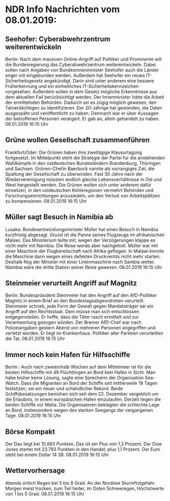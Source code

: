 # NDR Info Nachrichten vom 08.01.2019:


## Seehofer: Cyberabwehrzentrum weiterentwickeln
Berlin: Nach dem massiven Online-Angriff auf Politiker und Prominente will die Bundesregierung das Cyberabwehrzentrum weiterentwickeln. Dabei sollen nach Angaben von Bundesinnenminister Seehofer auch die Länder enger mit eingebunden werden. Außerdem hat Seehofer ein neues IT-Sicherheitsgesetz angekündigt. Darin sind unter anderem eine bessere Früherkennung und ein einheitliches IT-Sicherheitskennzeichen vorgesehen. Außerdem sollen in dem Gesetz mögliche Erkenntnisse aus dem aktuellen Fall berücksichtigt werden. Der Innenminister lobte die Arbeit der ermittelnden Behörden. Dadurch sei es zügig möglich gewesen, den Tatverdächtigen zu identifizieren. Der 20-Jährige hat gestanden, die Daten ausgespäht und veröffentlicht zu haben. Demnach war er über Aussagen der betroffenen Personen verärgert. Er gab an, allein gehandelt zu haben. 08.01.2019 16:15 Uhr 

## Grüne wollen Gesellschaft zusammenführen
Frankfurt/Oder: Die Grünen haben ihre zweitägige Klausurtagung fortgesetzt. Im Mittelpunkt steht die Strategie der Partei für die anstehenden Wahlkämpfe in den ostdeutschen Bundesländern Brandenburg, Thüringen und Sachsen. Grünen-Chefin Baerbock nannte als vorrangiges Ziel, die Spaltung der Gesellschaft zu überwinden. Fast 30 Jahre nach der Wiedervereinigung müssten endlich gleiche Lebensverhältnisse in Ost und West hergestellt werden. Die Grünen wollen sich unter anderem dafür einsetzen, in den ostdeutschen Kohleregionen vermehrt Behörden und Forschungseinrichtungen anzusiedeln, um den Verlust von Arbeitsplätzen zu kompensieren. 08.01.2019 16:15 Uhr 

## Müller sagt Besuch in Namibia ab
Lusaka:    Bundesentwicklungsminister Müller hat einen Besuch in Namibia kurzfristig abgesagt. Grund ist die Panne seines Flugzeugs im afrikanischen Malawi. Das Ministerium teilte mit, wegen der Verzögerungen klappe es nicht mehr mit Namibia. Die Reise werde aber nachgeholt. Müller war mit einer Maschine der Flugbereitschaft nach Afrika geflogen. In Malawi konnte die Maschine dann wegen eines defekten Druckventils nicht mehr starten. Deshalb flog der Minister mit einer Linienmaschine nach Sambia weiter. Namibia wäre die dritte Station seiner Reise gewesen. 08.01.2019 16:15 Uhr 

## Steinmeier verurteilt Angriff auf Magnitz
Berlin: Bundespräsident Steinmeier hat den Angriff auf den AfD-Politiker Magnitz in einem Brief an den Bundestagsabgeordneten verurteilt. Steinmeier schrieb, jede Form der Gewalt gegen Mandatsträger sei ein Angriff auf den Rechtsstaat. Dem müsse man sich entschlossen entgegenstellen. Er hoffe, dass die Täter rasch ermittelt und zur Verantwortung gezogen würden. Der Bremer AfD-Chef war nach Polizeiangaben gestern Abend von mehreren Personen angegriffen und verletzt worden. Er liegt im Krankenhaus. Politiker aller Parteien verurteilten die Tat. 08.01.2019 16:15 Uhr 

## Immer noch kein Hafen für Hilfsschiffe
Berlin :    Auch nach zweieinhalb Wochen auf dem Mittelmeer ist für die beiden Hilfsschiffe mit 49 Flüchtlingen an Bord kein Hafen in Sicht. Man habe bisher keine Lösung, sagte eine Sprecherin der Organisation Sea-Watch. Dass die Migranten an Bord der Schiffe seit mittlerweile 18 Tagen festsitzen, sei ein neuer und schändlicher Rekord. Beide Schiffsbesatzungen bemühen sich seit dem 22. Dezember vergeblich um die Erlaubnis, in einem europäischen Hafen einzulaufen. Derzeit liegen die beiden Schiffe vor Malta. Die Organisatoren beklagten die schlechte Lage an Bord, insbesondere wegen des starken Seegangs der vergangenen Tage. 08.01.2019 16:15 Uhr 

## Börse Kompakt
Der Dax liegt bei 10.883 Punkten. Das ist ein Plus von 1,3 Prozent. Der Dow Jones startet mit 23.793 Punkten in den Handel; plus 1,1 Prozent. Der Euro steht bei einem Dollar 14 38. 08.01.2019 16:15 Uhr 

## Wettervorhersage
Abends örtlich Regen bei 5 bis 8 Grad. An der Nordsee  Sturmflutgefahr. Morgen meist trocken, zum Teil heiter, im Osten Schneeregen, Höchstwerte von 1 bis 5 Grad. 08.01.2019 16:15 Uhr 
